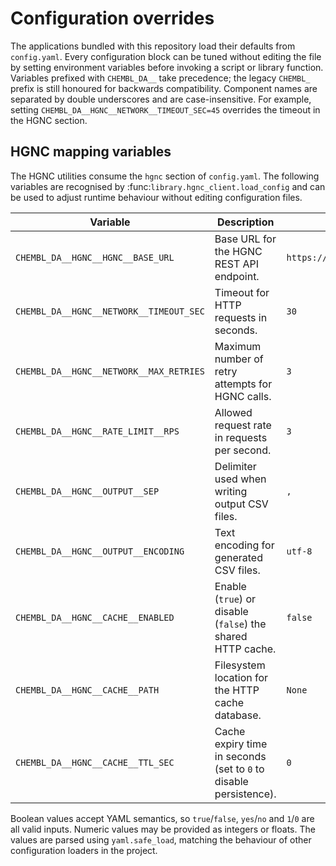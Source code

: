 # Configuration overrides

The applications bundled with this repository load their defaults from
`config.yaml`.  Every configuration block can be tuned without editing the file
by setting environment variables before invoking a script or library function.
Variables prefixed with `CHEMBL_DA__` take precedence; the legacy `CHEMBL_`
prefix is still honoured for backwards compatibility.  Component names are
separated by double underscores and are case-insensitive.  For example, setting
`CHEMBL_DA__HGNC__NETWORK__TIMEOUT_SEC=45` overrides the timeout in the HGNC
section.

## HGNC mapping variables

The HGNC utilities consume the `hgnc` section of `config.yaml`.  The following
variables are recognised by :func:`library.hgnc_client.load_config` and can be
used to adjust runtime behaviour without editing configuration files.

| Variable | Description | Default |
| --- | --- | --- |
| `CHEMBL_DA__HGNC__HGNC__BASE_URL` | Base URL for the HGNC REST API endpoint. | `https://rest.genenames.org/fetch/uniprot_ids` |
| `CHEMBL_DA__HGNC__NETWORK__TIMEOUT_SEC` | Timeout for HTTP requests in seconds. | `30` |
| `CHEMBL_DA__HGNC__NETWORK__MAX_RETRIES` | Maximum number of retry attempts for HGNC calls. | `3` |
| `CHEMBL_DA__HGNC__RATE_LIMIT__RPS` | Allowed request rate in requests per second. | `3` |
| `CHEMBL_DA__HGNC__OUTPUT__SEP` | Delimiter used when writing output CSV files. | `,` |
| `CHEMBL_DA__HGNC__OUTPUT__ENCODING` | Text encoding for generated CSV files. | `utf-8` |
| `CHEMBL_DA__HGNC__CACHE__ENABLED` | Enable (`true`) or disable (`false`) the shared HTTP cache. | `false` |
| `CHEMBL_DA__HGNC__CACHE__PATH` | Filesystem location for the HTTP cache database. | `None` |
| `CHEMBL_DA__HGNC__CACHE__TTL_SEC` | Cache expiry time in seconds (set to `0` to disable persistence). | `0` |

Boolean values accept YAML semantics, so `true`/`false`, `yes`/`no` and `1`/`0`
are all valid inputs.  Numeric values may be provided as integers or floats.  The
values are parsed using `yaml.safe_load`, matching the behaviour of other
configuration loaders in the project.
